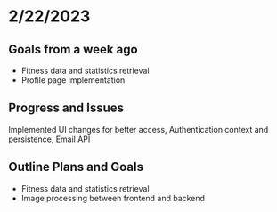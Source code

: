 # 2/22/2023 
## Goals from a week ago
- Fitness data and statistics retrieval 
- Profile page implementation

## Progress and Issues 
Implemented UI changes for better access, Authentication context and persistence, Email API

## Outline Plans and Goals
- Fitness data and statistics retrieval 
- Image processing between frontend and backend